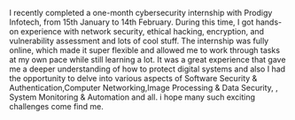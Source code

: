 I recently completed a one-month cybersecurity internship with Prodigy Infotech, from 15th January to 14th February. During this time, I got hands-on experience with network security, ethical hacking, encryption, and vulnerability assessment and lots of cool stuff. The internship was fully online, which made it super flexible and allowed me to work through tasks at my own pace while still learning a lot. It was a great experience that gave me a deeper understanding of how to protect digital systems and also I had the opportunity to delve into various aspects of Software Security & Authentication,Computer Networking,Image Processing & Data Security, , System Monitoring & Automation and all. i hope many such exciting challenges come find me.
